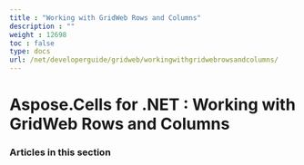 ```yaml
---
title : "Working with GridWeb Rows and Columns" 
description : "" 
weight : 12698 
toc : false
type: docs
url: /net/developerguide/gridweb/workingwithgridwebrowsandcolumns/
---
```


# Aspose.Cells for .NET : Working with GridWeb Rows and Columns


### Articles in this section

           

